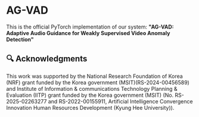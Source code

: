 # AG-VAD

This is the official PyTorch implementation of our system:
**"AG-VAD: Adaptive Audio Guidance for Weakly Supervised Video Anomaly Detection"**

## 🔍 Acknowledgments
This work was supported by the National Research Foundation of Korea (NRF) grant funded by the Korea government (MSIT)(RS-2024-00456589) and Institute of Information & communications Technology Planning & Evaluation (IITP) grant funded by the Korea government (MSIT) (No. RS-2025-02263277 and RS-2022-00155911, Artificial Intelligence Convergence Innovation Human Resources Development (Kyung Hee University)).
